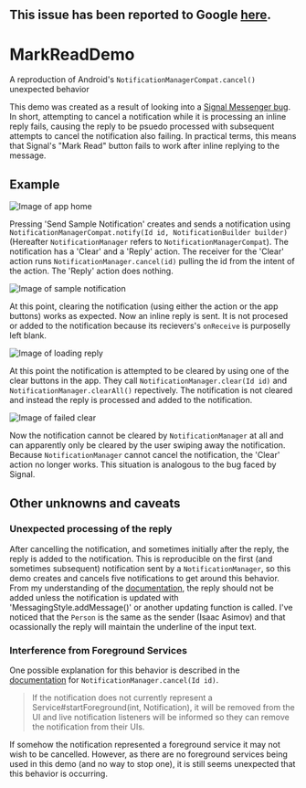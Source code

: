 ## This issue has been reported to Google [here](https://issuetracker.google.com/issues/175851630). 

# MarkReadDemo
A reproduction of Android's `NotificationManagerCompat.cancel()` unexpected behavior

This demo was created as a result of looking into a [Signal Messenger bug](https://github.com/signalapp/Signal-Android/issues/9410). 
In short, attempting  to cancel a notification while it is processing an inline reply fails, 
causing the reply to be psuedo processed with subsequent attempts to cancel the notification also failing. 
In practical terms, this means that Signal's "Mark Read" button fails to work after inline replying to the message. 

## Example
![Image of app home](images/home.png)

Pressing 'Send Sample Notification' creates and sends a notification using `NotificationManagerCompat.notify(Id id, NotificationBuilder builder)` 
(Hereafter `NotificationManager` refers to `NotificationManagerCompat`).
The notification has a 'Clear' and a 'Reply' action. 
The receiver for the 'Clear' action runs `NotificationManager.cancel(id)` pulling the id from the intent of the action. The 'Reply' action does nothing. 

![Image of sample notification](images/sample.png)

At this point, clearing the notification (using either the action or the app buttons) works as expected. 
Now an inline reply is sent. It is not procesed or added to the notification because its recievers's `onReceive` is purposelly left blank. 

![Image of loading reply](images/reply.png)

At this point the notification is attempted to be cleared by using one of the clear buttons in the app. 
They call `NotificationManager.clear(Id id)` and `NotificationManager.clearAll()` repectively. 
The notification is not cleared and instead the reply is processed and added to the notification. 

![Image of failed clear](images/clear.png)

Now the notification cannot be cleared by `NotificationManager` at all and can apparently only be cleared by the user swiping away the notification. 
Because `NotificationManager` cannot cancel the notification, the 'Clear' action no longer works. This situation is analogous to the bug faced by Signal. 

## Other unknowns and caveats

### Unexpected processing of the reply
After cancelling the notification, and sometimes initially after the reply, the reply is added to the notification. 
This is reproducible on the first (and sometimes subsequent) notification sent by a `NotificationManager`, 
so this demo creates and cancels five notifications to get around this behavior.
From my understanding of the [documentation](https://developer.android.com/training/notify-user/build-notification#messaging-best-practices), 
the reply should not be added unless the notification is updated with 'MessagingStyle.addMessage()' or another updating function is called. 
I've noticed that the `Person` is the same as the sender (Isaac Asimov) and that ocassionally the reply will maintain the underline of the input text. 

### Interference from Foreground Services
One possible explanation for this behavior is described in the [documentation]( https://developer.android.com/reference/android/app/NotificationManager?hl=en#cancel(java.lang.String,%20int) ) for `NotificationManager.cancel(Id id)`.

> If the notification does not currently represent a Service#startForeground(int, Notification), 
> it will be removed from the UI and live notification listeners will be informed so they can remove the notification from their UIs.

If somehow the notification represented a foreground service it may not wish to be cancelled. 
However, as there are no foreground services being used in this demo (and no way to stop one), it is still seems unexpected that this behavior is occurring. 

